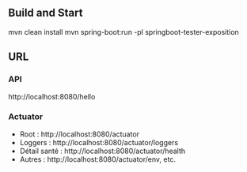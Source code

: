 ## Build and Start
mvn clean install
mvn spring-boot:run -pl springboot-tester-exposition


## URL
### API

http://localhost:8080/hello


### Actuator
- Root : http://localhost:8080/actuator
- Loggers : http://localhost:8080/actuator/loggers
- Détail santé : http://localhost:8080/actuator/health
- Autres : http://localhost:8080/actuator/env, etc.